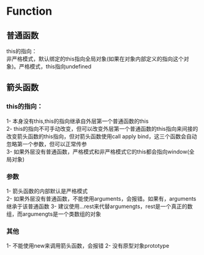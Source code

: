 # Function

## 普通函数
this的指向：  
非严格模式，默认绑定的this指向全局对象(如果在对象内部定义的指向这个对象)。严格模式，this指向undefined  

## 箭头函数
### this的指向：  
1- 本身没有this,this的指向继承自外层第一个普通函数的this  
2- this的指向不可手动改变，但可以改变外层第一个普通函数的this指向来间接的改变箭头函数的this指向，但对箭头函数使用call apply bind，这三个函数会自动忽略第一个参数，但可以正常传参  
3- 如果外层没有普通函数，严格模式和非严格模式它的this都会指向window(全局对象)  
### 参数  
1- 箭头函数的内部默认是严格模式  
2- 如果外层没有普通函数，不能使用arguments，会报错。如果有，arguments继承于该普通函数
3- 建议使用...rest来代替argumengts，rest是一个真正的数组，而argumengts是一个类数组的对象

### 其他
1- 不能使用new来调用箭头函数，会报错
2- 没有原型对象prototype

